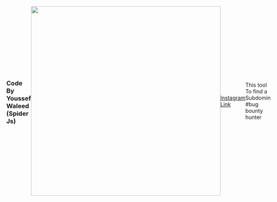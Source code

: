 <html>
<head>
  <meta charset="utf-8"/>
</head>
<body>
  <div style='display:flex;align-items:center;justifiy-content:center'>
  <h3>Code By Youssef Waleed (Spider Js)</h3>
  <img src="https://raw.githubusercontent.com/youssefw23/subspider/main/Screenshot%20from%202023-03-03%2014-00-37.png" width="500px"/>
      <a href="https://www.instagram.com/youssef_waleed_232/">Instagram Link </a>
    <p>This tool To find a Subdomin </br>
    #bug bounty hunter</p>
  </div>

</body>
</html>
